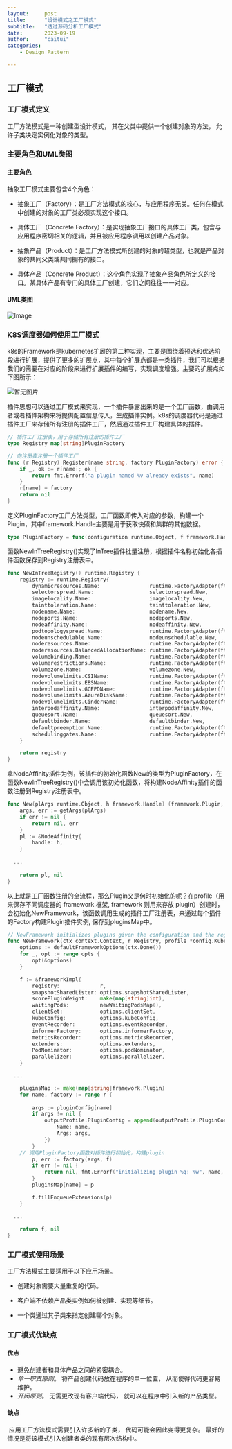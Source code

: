 ```yaml
---
layout:     post
title:      "设计模式之工厂模式"
subtitle:   "透过源码分析工厂模式"
date:       2023-09-19
author:     "caitui"
categories:
    - Design Pattern

---
```


## 工厂模式

### 工厂模式定义

工厂方法模式是一种创建型设计模式， 其在父类中提供一个创建对象的方法， 允许子类决定实例化对象的类型。

### 主要角色和UML类图

#### 主要角色

抽象工厂模式主要包含4个角色：

- 抽象工厂（Factory）：是工厂方法模式的核心，与应用程序无关。任何在模式中创建的对象的工厂类必须实现这个接口。

- 具体工厂（Concrete Factory）：是实现抽象工厂接口的具体工厂类，包含与应用程序密切相关的逻辑，并且被应用程序调用以创建产品对象。

- 抽象产品（Product）：是工厂方法模式所创建的对象的超类型，也就是产品对象的共同父类或共同拥有的接口。

- 具体产品（Concrete Product）：这个角色实现了抽象产品角色所定义的接口。某具体产品有专门的具体工厂创建，它们之间往往一一对应。

#### UML类图

![Image](https://raw.githubusercontent.com/caitui/caitui.github.io/main/blog-image/640-20230920105700353.jpeg)

### K8S调度器如何使用工厂模式

​	k8s的Framework是kubernetes扩展的第二种实现，主要是围绕着预选和优选阶段进行扩展，提供了更多的扩展点，其中每个扩展点都是一类插件，我们可以根据我们的需要在对应的阶段来进行扩展插件的编写，实现调度增强。主要的扩展点如下图所示：

![暂无图片](https://raw.githubusercontent.com/caitui/caitui.github.io/main/blog-image/modb_20230417_e380aea8-dcc3-11ed-b19d-38f9d3cd240d-20230920110141362-20230920110144861.jpeg)

​	插件思想可以通过工厂模式来实现，一个插件暴露出来的是一个工厂函数，由调用者或者插件架构来将提供配置信息传入，生成插件实例。k8s的调度器代码是通过插件工厂来存储所有注册的插件工厂，然后通过插件工厂构建具体的插件。

```go
// 插件工厂注册表，用于存储所有注册的插件工厂
type Registry map[string]PluginFactory

// 向注册表注册一个插件工厂
func (r Registry) Register(name string, factory PluginFactory) error {
	if _, ok := r[name]; ok {
		return fmt.Errorf("a plugin named %v already exists", name)
	}
	r[name] = factory
	return nil
}
```

​	定义PluginFactory工厂方法类型，工厂函数即传入对应的参数，构建一个Plugin，其中framework.Handle主要是用于获取快照和集群的其他数据。

```go
type PluginFactory = func(configuration runtime.Object, f framework.Handle) (framework.Plugin, error)

```

​	函数NewInTreeRegistry()实现了InTree插件批量注册，根据插件名称初始化各插件函数保存到Registry注册表中。

```go
func NewInTreeRegistry() runtime.Registry {
	registry := runtime.Registry{
		dynamicresources.Name:                runtime.FactoryAdapter(fts, dynamicresources.New),
		selectorspread.Name:                  selectorspread.New,
		imagelocality.Name:                   imagelocality.New,
		tainttoleration.Name:                 tainttoleration.New,
		nodename.Name:                        nodename.New,
		nodeports.Name:                       nodeports.New,
		nodeaffinity.Name:                    nodeaffinity.New,
		podtopologyspread.Name:               runtime.FactoryAdapter(fts, podtopologyspread.New),
		nodeunschedulable.Name:               nodeunschedulable.New,
		noderesources.Name:                   runtime.FactoryAdapter(fts, noderesources.NewFit),
		noderesources.BalancedAllocationName: runtime.FactoryAdapter(fts, noderesources.NewBalancedAllocation),
		volumebinding.Name:                   runtime.FactoryAdapter(fts, volumebinding.New),
		volumerestrictions.Name:              runtime.FactoryAdapter(fts, volumerestrictions.New),
		volumezone.Name:                      volumezone.New,
		nodevolumelimits.CSIName:             runtime.FactoryAdapter(fts, nodevolumelimits.NewCSI),
		nodevolumelimits.EBSName:             runtime.FactoryAdapter(fts, nodevolumelimits.NewEBS),
		nodevolumelimits.GCEPDName:           runtime.FactoryAdapter(fts, nodevolumelimits.NewGCEPD),
		nodevolumelimits.AzureDiskName:       runtime.FactoryAdapter(fts, nodevolumelimits.NewAzureDisk),
		nodevolumelimits.CinderName:          runtime.FactoryAdapter(fts, nodevolumelimits.NewCinder),
		interpodaffinity.Name:                interpodaffinity.New,
		queuesort.Name:                       queuesort.New,
		defaultbinder.Name:                   defaultbinder.New,
		defaultpreemption.Name:               runtime.FactoryAdapter(fts, defaultpreemption.New),
		schedulinggates.Name:                 runtime.FactoryAdapter(fts, schedulinggates.New),
	}

	return registry
}
```

​	拿NodeAffinity插件为例，该插件的初始化函数New的类型为PluginFactory，在函数NewInTreeRegistry()中会调用该初始化函数，将构建NodeAffinity插件的函数注册到Registry注册表中。

```go
func New(plArgs runtime.Object, h framework.Handle) (framework.Plugin, error) {
	args, err := getArgs(plArgs)
	if err != nil {
		return nil, err
	}
	pl := &NodeAffinity{
		handle: h,
	}
	
  ... 
  
	return pl, nil
}
```

​	以上就是工厂函数注册的全流程，那么Plugin又是何时初始化的呢？在profile（用来保存不同调度器的 framework 框架, framework 则用来存放 plugin）创建时，会初始化NewFramework，该函数调用生成的插件工厂注册表，来通过每个插件的Factory构建Plugin插件实例, 保存到pluginsMap中。

```go
// NewFramework initializes plugins given the configuration and the registry.
func NewFramework(ctx context.Context, r Registry, profile *config.KubeSchedulerProfile, opts ...Option) (framework.Framework, error) {
	options := defaultFrameworkOptions(ctx.Done())
	for _, opt := range opts {
		opt(&options)
	}

	f := &frameworkImpl{
		registry:             r,
		snapshotSharedLister: options.snapshotSharedLister,
		scorePluginWeight:    make(map[string]int),
		waitingPods:          newWaitingPodsMap(),
		clientSet:            options.clientSet,
		kubeConfig:           options.kubeConfig,
		eventRecorder:        options.eventRecorder,
		informerFactory:      options.informerFactory,
		metricsRecorder:      options.metricsRecorder,
		extenders:            options.extenders,
		PodNominator:         options.podNominator,
		parallelizer:         options.parallelizer,
	}

  ...

	pluginsMap := make(map[string]framework.Plugin)
	for name, factory := range r {
    
		args := pluginConfig[name]
		if args != nil {
			outputProfile.PluginConfig = append(outputProfile.PluginConfig, config.PluginConfig{
				Name: name,
				Args: args,
			})
		}
    // 调用PluginFactory函数对插件进行初始化，构建plugin
		p, err := factory(args, f)
		if err != nil {
			return nil, fmt.Errorf("initializing plugin %q: %w", name, err)
		}
		pluginsMap[name] = p

		f.fillEnqueueExtensions(p)
	}

  ...
  
	return f, nil
}
```



### 工厂模式使用场景

工厂方法模式主要适用于以下应用场景。

- 创建对象需要大量重复的代码。

- 客户端不依赖产品类实例如何被创建、实现等细节。

- 一个类通过其子类来指定创建哪个对象。

### 工厂模式优缺点

#### 优点

-  避免创建者和具体产品之间的紧密耦合。
-  *单一职责原则*。 将产品创建代码放在程序的单一位置， 从而使得代码更容易维护。
-  *开闭原则*。 无需更改现有客户端代码， 就可以在程序中引入新的产品类型。

#### 缺点

​	应用工厂方法模式需要引入许多新的子类， 代码可能会因此变得更复杂。 最好的情况是将该模式引入创建者类的现有层次结构中。



